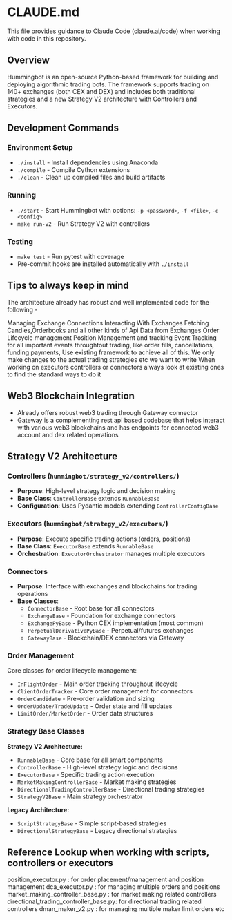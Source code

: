 # CLAUDE.md

This file provides guidance to Claude Code (claude.ai/code) when working with code in this repository.

## Overview

Hummingbot is an open-source Python-based framework for building and deploying algorithmic trading bots. The framework supports trading on 140+ exchanges (both CEX and DEX) and includes both traditional strategies and a new Strategy V2 architecture with Controllers and Executors.

## Development Commands

### Environment Setup
- `./install` - Install dependencies using Anaconda
- `./compile` - Compile Cython extensions
- `./clean` - Clean up compiled files and build artifacts

### Running
- `./start` - Start Hummingbot with options: `-p <password>`, `-f <file>`, `-c <config>`
- `make run-v2` - Run Strategy V2 with controllers

### Testing
- `make test` - Run pytest with coverage
- Pre-commit hooks are installed automatically with `./install`

## Tips to always keep in mind
The architecture already has robust and well implemented code for the following -

Managing Exchange Connections
Interacting With Exchanges
Fetching Candles,Orderbooks and all other kinds of Api Data from Exchanges
Order Lifecycle management
Position Management and tracking
Event Tracking for all important events throughtout trading, like order fills, cancellations, funding payments,
Use existing framework to achieve all of this. We only make changes to the actual trading strategies etc we want to write
When working on executors controllers or connectors always look at existing ones to find the standard ways to do it

## Web3 Blockchain Integration
- Already offers robust web3 trading through Gateway connector
- Gateway is a complementing rest api based codebase that helps interact with various web3 blockchains and has endpoints for connected web3 account and dex related operations

## Strategy V2 Architecture

### Controllers (`hummingbot/strategy_v2/controllers/`)
- **Purpose**: High-level strategy logic and decision making
- **Base Class**: `ControllerBase` extends `RunnableBase`
- **Configuration**: Uses Pydantic models extending `ControllerConfigBase`

### Executors (`hummingbot/strategy_v2/executors/`)
- **Purpose**: Execute specific trading actions (orders, positions)
- **Base Class**: `ExecutorBase` extends `RunnableBase`
- **Orchestration**: `ExecutorOrchestrator` manages multiple executors

### Connectors
- **Purpose**: Interface with exchanges and blockchains for trading operations
- **Base Classes**:
  - `ConnectorBase` - Root base for all connectors
  - `ExchangeBase` - Foundation for exchange connectors
  - `ExchangePyBase` - Python CEX implementation (most common)
  - `PerpetualDerivativePyBase` - Perpetual/futures exchanges
  - `GatewayBase` - Blockchain/DEX connectors via Gateway

### Order Management
Core classes for order lifecycle management:
- `InFlightOrder` - Main order tracking throughout lifecycle
- `ClientOrderTracker` - Core order management for connectors
- `OrderCandidate` - Pre-order validation and sizing
- `OrderUpdate/TradeUpdate` - Order state and fill updates
- `LimitOrder/MarketOrder` - Order data structures

### Strategy Base Classes
**Strategy V2 Architecture:**
- `RunnableBase` - Core base for all smart components
- `ControllerBase` - High-level strategy logic and decisions
- `ExecutorBase` - Specific trading action execution
- `MarketMakingControllerBase` - Market making strategies
- `DirectionalTradingControllerBase` - Directional trading strategies
- `StrategyV2Base` - Main strategy orchestrator

**Legacy Architecture:**
- `ScriptStrategyBase` - Simple script-based strategies
- `DirectionalStrategyBase` - Legacy directional strategies

## Reference Lookup when working with scripts, controllers or executors

position_executor.py : for order placement/management and position management
dca_executor.py : for managing multiple orders and positions
market_making_controller_base.py : for market making related controllers
directional_trading_controller_base.py: for directional trading related controllers
dman_maker_v2.py : for managing multiple maker limit orders etc
